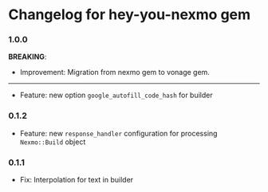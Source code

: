 # Changelog for hey-you-nexmo gem

### 1.0.0
**BREAKING**:
- Improvement: Migration from nexmo gem to vonage gem. 
---
- Feature: new option `google_autofill_code_hash` for builder 

### 0.1.2
- Feature: new `response_handler` configuration for processing `Nexmo::Build` object

### 0.1.1
- Fix: Interpolation for text in builder